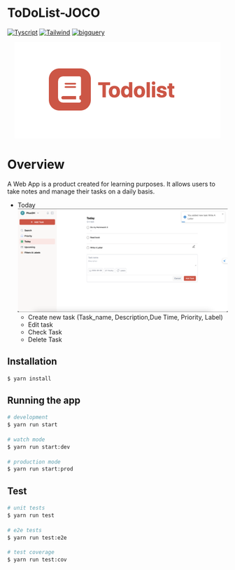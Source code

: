 # ToDoList-JOCO
<p>
    <a href="https://www.typescriptlang.org/" target="blank_"><img alt="Tyscript" src="https://img.shields.io/badge/Typescript-4.4.2-blue" /></a>
    <a href="https://tailwindcss.com/" target="blank_"><img alt="Tailwind" src="https://img.shields.io/badge/Tailwind-3.0-yellowgreen" /></a>
    <a href="https://reactjs.org/" target="blank_"><img alt="bigquery" src="https://img.shields.io/badge/ReactJs-18.2.0-red" /></a>
</p>
<p align="center">
<img src="./assets/Logo.png" alt="Todolist app logo" width="470" height="220" class="center">
</p>

# Overview
A Web App is a product created for learning purposes. It allows users to take notes and manage their tasks on a daily basis.
- Today
![Today Screen overview](./assets/Today.png)
    - Create new task (Task_name, Description,Due Time, Priority, Label)
    - Edit task
    - Check Task
    - Delete Task
## Installation
```bash
$ yarn install
```
## Running the app

```bash
# development
$ yarn run start

# watch mode
$ yarn run start:dev

# production mode
$ yarn run start:prod
```

## Test

```bash
# unit tests
$ yarn run test

# e2e tests
$ yarn run test:e2e

# test coverage
$ yarn run test:cov
```



